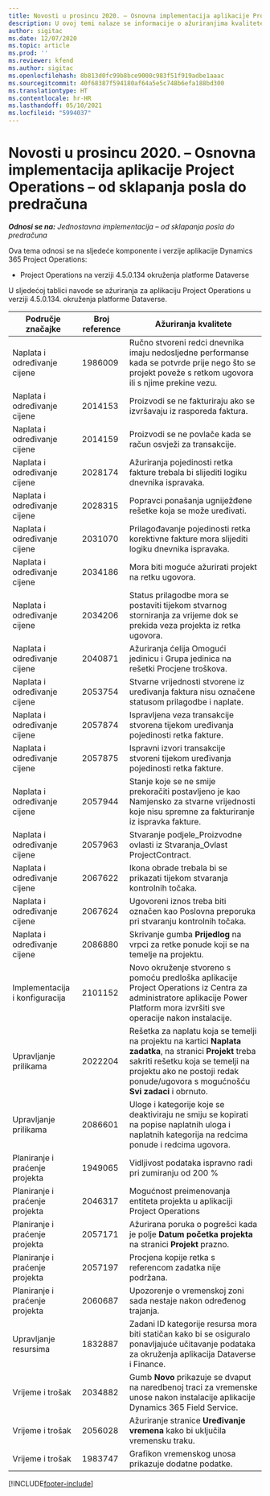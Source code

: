 ```yaml
---
title: Novosti u prosincu 2020. – Osnovna implementacija aplikacije Project Operations – od sklapanja posla do predračuna
description: U ovoj temi nalaze se informacije o ažuriranjima kvalitete dostupnim u izdanju osnovne implementacije aplikacije Project Operations za prosinac 2020. – od sklapanja posla do predračuna.
author: sigitac
ms.date: 12/07/2020
ms.topic: article
ms.prod: ''
ms.reviewer: kfend
ms.author: sigitac
ms.openlocfilehash: 8b813d0fc99b8bce9000c983f51f919adbe1aaac
ms.sourcegitcommit: 40f68387f594180af64a5e5c748b6efa188bd300
ms.translationtype: HT
ms.contentlocale: hr-HR
ms.lasthandoff: 05/10/2021
ms.locfileid: "5994037"
---
```

# <a name="whats-new-december-2020---project-operations-lite-deployment---deal-to-proforma-invoicing"></a>Novosti u prosincu 2020. – Osnovna implementacija aplikacije Project Operations – od sklapanja posla do predračuna

_**Odnosi se na:** Jednostavna implementacija – od sklapanja posla do predračuna_

Ova tema odnosi se na sljedeće komponente i verzije aplikacije Dynamics 365 Project Operations:

  - Project Operations na verziji 4.5.0.134 okruženja platforme Dataverse 

U sljedećoj tablici navode se ažuriranja za aplikaciju Project Operations u verziji 4.5.0.134. okruženja platforme Dataverse.

| **Područje značajke** | **Broj reference** | **Ažuriranja kvalitete** |
| --- | --- | --- |
| Naplata i određivanje cijene | 1986009 | Ručno stvoreni redci dnevnika imaju nedosljedne performanse kada se potvrde prije nego što se projekt poveže s retkom ugovora ili s njime prekine vezu. |
| Naplata i određivanje cijene | 2014153 | Proizvodi se ne fakturiraju ako se izvršavaju iz rasporeda faktura. |
| Naplata i određivanje cijene | 2014159 | Proizvodi se ne povlače kada se račun osvježi za transakcije. |
| Naplata i određivanje cijene | 2028174 | Ažuriranja pojedinosti retka fakture trebala bi slijediti logiku dnevnika ispravaka. |
| Naplata i određivanje cijene | 2028315 | Popravci ponašanja ugniježđene rešetke koja se može uređivati. |
| Naplata i određivanje cijene | 2031070 | Prilagođavanje pojedinosti retka korektivne fakture mora slijediti logiku dnevnika ispravaka. |
| Naplata i određivanje cijene | 2034186 | Mora biti moguće ažurirati projekt na retku ugovora. |
| Naplata i određivanje cijene | 2034206 | Status prilagodbe mora se postaviti tijekom stvarnog storniranja za vrijeme dok se prekida veza projekta iz retka ugovora. |
| Naplata i određivanje cijene | 2040871 | Ažuriranja ćelija Omogući jedinicu i Grupa jedinica na rešetki Procjene troškova. |
| Naplata i određivanje cijene | 2053754 | Stvarne vrijednosti stvorene iz uređivanja faktura nisu označene statusom prilagodbe i naplate. |
| Naplata i određivanje cijene | 2057874 | Ispravljena veza transakcije stvorena tijekom uređivanja pojedinosti retka fakture. |
| Naplata i određivanje cijene | 2057875 | Ispravni izvori transakcije stvoreni tijekom uređivanja pojedinosti retka fakture. |
| Naplata i određivanje cijene | 2057944 | Stanje koje se ne smije prekoračiti postavljeno je kao Namjensko za stvarne vrijednosti koje nisu spremne za fakturiranje iz ispravka fakture. |
| Naplata i određivanje cijene | 2057963 | Stvaranje podjele\_Proizvodne ovlasti iz Stvaranja\_Ovlast ProjectContract. |
| Naplata i određivanje cijene | 2067622 | Ikona obrade trebala bi se prikazati tijekom stvaranja kontrolnih točaka. |
| Naplata i određivanje cijene | 2067624 | Ugovoreni iznos treba biti označen kao Poslovna preporuka pri stvaranju kontrolnih točaka. |
| Naplata i određivanje cijene | 2086880 | Skrivanje gumba **Prijedlog** na vrpci za retke ponude koji se na temelje na projektu. |
| Implementacija i konfiguracija | 2101152 | Novo okruženje stvoreno s pomoću predloška aplikacije Project Operations iz Centra za administratore aplikacije Power Platform mora izvršiti sve operacije nakon instalacije. |
|   Upravljanje prilikama | 2022204 | Rešetka za naplatu koja se temelji na projektu na kartici **Naplata zadatka**, na stranici **Projekt** treba sakriti rešetku koja se temelji na projektu ako ne postoji redak ponude/ugovora s mogućnošću **Svi zadaci** i obrnuto. |
|   Upravljanje prilikama | 2086601 | Uloge i kategorije koje se deaktiviraju ne smiju se kopirati na popise naplatnih uloga i naplatnih kategorija na redcima ponude i redcima ugovora. |
| Planiranje i praćenje projekta | 1949065 | Vidljivost podataka ispravno radi pri zumiranju od 200 % |
| Planiranje i praćenje projekta | 2046317 | Mogućnost preimenovanja entiteta projekta u aplikaciji Project Operations |
| Planiranje i praćenje projekta | 2057171 | Ažurirana poruka o pogrešci kada je polje **Datum početka projekta** na stranici **Projekt** prazno. |
| Planiranje i praćenje projekta | 2057197 | Procjena kopije retka s referencom zadatka nije podržana. |
| Planiranje i praćenje projekta | 2060687 | Upozorenje o vremenskoj zoni sada nestaje nakon određenog trajanja. |
| Upravljanje resursima | 1832887 | Zadani ID kategorije resursa mora biti statičan kako bi se osiguralo ponavljajuće učitavanje podataka za okruženja aplikacija Dataverse i Finance. |
| Vrijeme i trošak | 2034882 | Gumb **Novo** prikazuje se dvaput na naredbenoj traci za vremenske unose nakon instalacije aplikacije Dynamics 365 Field Service. |
| Vrijeme i trošak | 2056028 | Ažuriranje stranice **Uređivanje vremena** kako bi uključila vremensku traku. |
| Vrijeme i trošak | 1983747 | Grafikon vremenskog unosa prikazuje dodatne podatke. |


[!INCLUDE[footer-include](../../includes/footer-banner.md)]